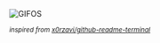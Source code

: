 <div align="justify">
<picture>
    <source media="(prefers-color-scheme: dark)" srcset="https://i.ibb.co/4nWprqmj/output-gif.gif">
    <source media="(prefers-color-scheme: light)" srcset="https://i.ibb.co/4nWprqmj/output-gif.gif">
    <img alt="GIFOS" src="https://i.ibb.co/4nWprqmj/output-gif.gif">
</picture>

<sub><i>inspired from [x0rzavi/github-readme-terminal](https://github.com/x0rzavi/github-readme-terminal)</i></sub>

</div>

<!-- Image deletion URL: https://ibb.co/21qd49nj/c4d2036ef8e5294afcc3ab5c287fdb2f -->